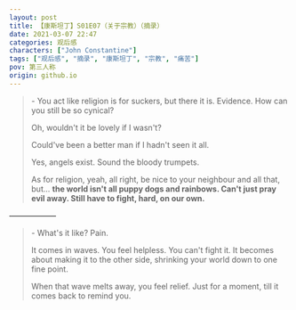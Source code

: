 ```yaml
---
layout: post
title: 【康斯坦丁】S01E07（关于宗教）（摘录）
date: 2021-03-07 22:47
categories: 观后感
characters: ["John Constantine"]
tags: ["观后感", "摘录", "康斯坦丁", "宗教", "痛苦"]
pov: 第三人称
origin: github.io
---
```


> \- You act like religion is for suckers, but there it is. Evidence. How can you still be so cynical?
>
> Oh, wouldn't it be lovely if I wasn't?
>
> Could've been a better man if I hadn't seen it all.
>
> Yes, angels exist. Sound the bloody trumpets.
>
> As for religion, yeah, all right, be nice to your neighbour and all that, but... **the world isn't all puppy dogs and rainbows. Can't just pray evil away. Still have to fight, hard, on our own.**

——————

> \- What's it like? Pain.
>
> It comes in waves. You feel helpless. You can't fight it. It becomes about making it to the other side, shrinking your world down to one fine point.
>
> When that wave melts away, you feel relief. Just for a moment, till it comes back to remind you.
